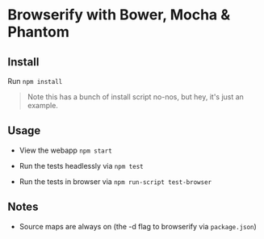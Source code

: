 Browserify with Bower, Mocha & Phantom
==========

Install
-----

Run `npm install`

> Note this has a bunch of install script no-nos, but hey, it's just an example.


Usage
-----

* View the webapp `npm start`

* Run the tests headlessly via `npm test`

* Run the tests in browser via `npm run-script test-browser`


Notes
----

* Source maps are always on (the -d flag to browserify via `package.json`)